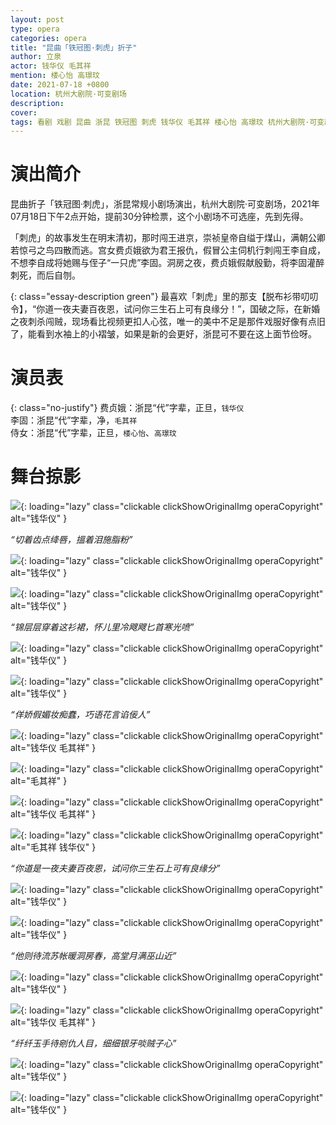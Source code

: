 ```yaml
---
layout: post
type: opera
categories: opera
title: "昆曲「铁冠图·刺虎」折子"
author: 立泉
actor: 钱华仪 毛其祥
mention: 楼心怡 高璟玟
date: 2021-07-18 +0800
location: 杭州大剧院·可变剧场
description: 
cover: 
tags: 看剧 戏剧 昆曲 浙昆 铁冠图 刺虎 钱华仪 毛其祥 楼心怡 高璟玟 杭州大剧院·可变剧场
---
```


# 演出简介

昆曲折子「铁冠图·刺虎」，浙昆常规小剧场演出，杭州大剧院·可变剧场，2021年07月18日下午2点开始，提前30分钟检票，这个小剧场不可选座，先到先得。

「刺虎」的故事发生在明末清初，那时闯王进京，崇祯皇帝自缢于煤山，满朝公卿若惊弓之鸟四散而逃。宫女费贞娥欲为君王报仇，假冒公主伺机行刺闯王李自成，不想李自成将她赐与侄子“一只虎”李固。洞房之夜，费贞娥假献殷勤，将李固灌醉刺死，而后自刎。

{: class="essay-description green"}
最喜欢「刺虎」里的那支【脱布衫带叨叨令】，“你道一夜夫妻百夜恩，试问你三生石上可有良缘分！”，国破之际，在新婚之夜刺杀闯贼，现场看比视频更扣人心弦，唯一的美中不足是那件戏服好像有点旧了，能看到水袖上的小褶皱，如果是新的会更好，浙昆可不要在这上面节俭呀。

# 演员表

{: class="no-justify"}
费贞娥：浙昆“代”字辈，正旦，`钱华仪`  
李固：浙昆“代”字辈，净，`毛其祥`  
侍女：浙昆“代”字辈，正旦，`楼心怡`、`高璟玟`  

# 舞台掠影

![](https://apqx.oss-cn-hangzhou.aliyuncs.com/blog/opera_20210718/tieguantu_cihu/DSC07013_thumb.jpg){: loading="lazy" class="clickable clickShowOriginalImg operaCopyright" alt="钱华仪" }

*“切着齿点绛唇，搵着泪施脂粉”*

![](https://apqx.oss-cn-hangzhou.aliyuncs.com/blog/opera_20210718/tieguantu_cihu/DSC07022_thumb.jpg){: loading="lazy" class="clickable clickShowOriginalImg operaCopyright" alt="钱华仪" }

![](https://apqx.oss-cn-hangzhou.aliyuncs.com/blog/opera_20210718/tieguantu_cihu/DSC07024_thumb.jpg){: loading="lazy" class="clickable clickShowOriginalImg operaCopyright" alt="钱华仪" }

*“锦层层穿着这衫裙，怀儿里冷飕飕匕首寒光喷”*

![](https://apqx.oss-cn-hangzhou.aliyuncs.com/blog/opera_20210718/tieguantu_cihu/DSC07036_thumb.jpg){: loading="lazy" class="clickable clickShowOriginalImg operaCopyright" alt="钱华仪" }

![](https://apqx.oss-cn-hangzhou.aliyuncs.com/blog/opera_20210718/tieguantu_cihu/DSC07049_thumb.jpg){: loading="lazy" class="clickable clickShowOriginalImg operaCopyright" alt="钱华仪" }

*“佯娇假媚妆痴蠢，巧语花言谄佞人”*

![](https://apqx.oss-cn-hangzhou.aliyuncs.com/blog/opera_20210718/tieguantu_cihu/DSC07052_thumb.jpg){: loading="lazy" class="clickable clickShowOriginalImg operaCopyright" alt="钱华仪 毛其祥" }

![](https://apqx.oss-cn-hangzhou.aliyuncs.com/blog/opera_20210718/tieguantu_cihu/DSC07054_thumb.jpg){: loading="lazy" class="clickable clickShowOriginalImg operaCopyright" alt="毛其祥" }

![](https://apqx.oss-cn-hangzhou.aliyuncs.com/blog/opera_20210718/tieguantu_cihu/DSC07064_thumb.jpg){: loading="lazy" class="clickable clickShowOriginalImg operaCopyright" alt="钱华仪 毛其祥" }

![](https://apqx.oss-cn-hangzhou.aliyuncs.com/blog/opera_20210718/tieguantu_cihu/DSC07069_thumb.jpg){: loading="lazy" class="clickable clickShowOriginalImg operaCopyright" alt="毛其祥 钱华仪" }

*“你道是一夜夫妻百夜恩，试问你三生石上可有良缘分”*

![](https://apqx.oss-cn-hangzhou.aliyuncs.com/blog/opera_20210718/tieguantu_cihu/DSC07073_thumb.jpg){: loading="lazy" class="clickable clickShowOriginalImg operaCopyright" alt="钱华仪" }

![](https://apqx.oss-cn-hangzhou.aliyuncs.com/blog/opera_20210718/tieguantu_cihu/DSC07074_thumb.jpg){: loading="lazy" class="clickable clickShowOriginalImg operaCopyright" alt="钱华仪" }

*“他则待流苏帐暖洞房春，高堂月满巫山近”*

![](https://apqx.oss-cn-hangzhou.aliyuncs.com/blog/opera_20210718/tieguantu_cihu/DSC07077_thumb.jpg){: loading="lazy" class="clickable clickShowOriginalImg operaCopyright" alt="钱华仪" }

![](https://apqx.oss-cn-hangzhou.aliyuncs.com/blog/opera_20210718/tieguantu_cihu/DSC07085_thumb.jpg){: loading="lazy" class="clickable clickShowOriginalImg operaCopyright" alt="钱华仪 毛其祥" }

*“纤纤玉手待剜仇人目，细细银牙啖贼子心”*

![](https://apqx.oss-cn-hangzhou.aliyuncs.com/blog/opera_20210718/tieguantu_cihu/DSC07091_thumb.jpg){: loading="lazy" class="clickable clickShowOriginalImg operaCopyright" alt="钱华仪" }

![](https://apqx.oss-cn-hangzhou.aliyuncs.com/blog/opera_20210718/tieguantu_cihu/DSC07105_thumb.jpg){: loading="lazy" class="clickable clickShowOriginalImg operaCopyright" alt="钱华仪" }
